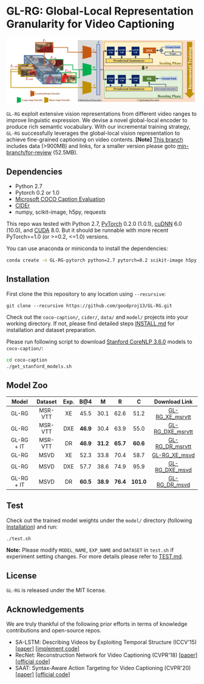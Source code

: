 # GL-RG: Global-Local Representation Granularity for Video Captioning

![framework.png](Figs/framework.png)

`GL-RG` exploit extensive vision representations from different video ranges to improve linguistic expression. We devise a novel global-local encoder to produce rich semantic vocabulary. With our incremental training strategy, `GL-RG` successfully leverages the global-local vision representation to achieve fine-grained captioning on video contents. 
**[Note]** [This branch](https://github.com/goodproj13/GL-RG/tree/main) includes data (>900MB) and links, for a smaller version please goto [min-branch/for-review](https://github.com/goodproj13/GL-RG/tree/mini-branch/for-review) (52.5MB).


## Dependencies

* Python 2.7
* Pytorch 0.2 or 1.0
* [Microsoft COCO Caption Evaluation](https://github.com/tylin/coco-caption)
* [CIDEr](https://github.com/plsang/cider)
* numpy, scikit-image, h5py, requests 

This repo was tested with Python 2.7, [PyTorch](https://pytorch.org) 0.2.0 (1.0.1), [cuDNN](https://developer.nvidia.com/cudnn) 6.0 (10.0), and [CUDA](https://developer.nvidia.com/cuda-toolkit) 8.0. But it should be runnable with more recent PyTorch>=1.0 (or >=0.2, <=1.0) versions.

You can use anaconda or miniconda to install the dependencies:
```bash
conda create -n GL-RG-pytorch python=2.7 pytorch=0.2 scikit-image h5py requests
```



## Installation

First clone the this repository to any location using `--recursive`:

```ba
git clone --recursive https://github.com/goodproj13/GL-RG.git
```

Check out the `coco-caption/`,  `cider/`,  `data/` and `model/` projects into your working directory. If not, please find detailed steps [INSTALL.md](docs/INSTALL.md) for installation and dataset preparation.

Please run following script to download [Stanford CoreNLP 3.6.0](http://stanfordnlp.github.io/CoreNLP/index.html) models to `coco-caption/`:

```bash
cd coco-caption
./get_stanford_models.sh
```



## Model Zoo

| Model | Dataset | Exp. | B@4 | M | R | C | Download Link |
| :--------: | :---------: | :-----------: | :----------: | :----------: | :----------: | :----------: | :----------: |
| GL-RG | MSR-VTT | XE | 45.5  | 30.1 | 62.6 | 51.2 | [GL-RG_XE_msrvtt](https://github.com/goodproj13/GL-RG/tree/main/model/GL-RG_XE_msrvtt/model.pth) |
| GL-RG | MSR-VTT | DXE | **46.9** | 30.4 | 63.9 | 55.0 | [GL-RG_DXE_msrvtt](https://github.com/goodproj13/GL-RG/tree/main/model/GL-RG_DXE_msrvtt/model.pth) |
| GL-RG + IT | MSR-VTT | DR | **46.9** | **31.2** | **65.7** | **60.6** | [GL-RG_DR_msrvtt](https://github.com/goodproj13/GL-RG/tree/main/model/GL-RG_DR_msrvtt/model.pth) |
| GL-RG | MSVD | XE | 52.3  | 33.8 | 70.4 | 58.7 | [GL-RG_XE_msvd](https://github.com/goodproj13/GL-RG/tree/main/model/GL-RG_XE_msvd/model.pth) |
| GL-RG | MSVD | DXE | 57.7 | 38.6 | 74.9 | 95.9 | [GL-RG_DXE_msvd](https://github.com/goodproj13/GL-RG/tree/main/model/GL-RG_DXE_msvd/model.pth) |
| GL-RG + IT | MSVD | DR | **60.5** | **38.9** | **76.4** | **101.0** | [GL-RG_DR_msvd](https://github.com/goodproj13/GL-RG/tree/main/model/GL-RG_DR_msvd/model.pth) |



## Test

Check out the trained model weights under the `model/` directory (following [Installation](docs/INSTALL.md)) and run:
```bash
./test.sh
```

**Note:** Please modify `MODEL_NAME`, `EXP_NAME` and `DATASET` in `test.sh` if experiment setting changes. For more details please refer to [TEST.md](docs/TEST.md).



## License

`GL-RG` is released under the MIT license.



## Acknowledgements
We are truly thankful of the following prior efforts in terms of knowledge contributions and open-source repos.
+ SA-LSTM: Describing Videos by Exploiting Temporal Structure (ICCV'15) [[paper]](https://www.cv-foundation.org/openaccess/content_iccv_2015/papers/Yao_Describing_Videos_by_ICCV_2015_paper.pdf) [[implement code]](https://github.com/hobincar/SA-LSTM)
+ RecNet: Reconstruction Network for Video Captioning (CVPR'18) [[paper]](https://openaccess.thecvf.com/content_cvpr_2018/papers/Wang_Reconstruction_Network_for_CVPR_2018_paper.pdf) [[official code]](https://github.com/hobincar/RecNet) 
+ SAAT: Syntax-Aware Action Targeting for Video Captioning (CVPR'20) [[paper]](https://openaccess.thecvf.com/content_CVPR_2020/papers/Zheng_Syntax-Aware_Action_Targeting_for_Video_Captioning_CVPR_2020_paper.pdf) [[official code]](https://github.com/SydCaption/SAAT)
